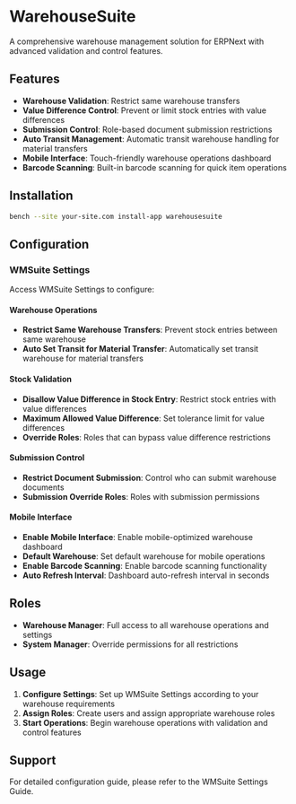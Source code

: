 # WarehouseSuite

A comprehensive warehouse management solution for ERPNext with advanced validation and control features.

## Features

- **Warehouse Validation**: Restrict same warehouse transfers
- **Value Difference Control**: Prevent or limit stock entries with value differences
- **Submission Control**: Role-based document submission restrictions
- **Auto Transit Management**: Automatic transit warehouse handling for material transfers
- **Mobile Interface**: Touch-friendly warehouse operations dashboard
- **Barcode Scanning**: Built-in barcode scanning for quick item operations

## Installation

```bash
bench --site your-site.com install-app warehousesuite
```

## Configuration

### WMSuite Settings

Access WMSuite Settings to configure:

#### Warehouse Operations
- **Restrict Same Warehouse Transfers**: Prevent stock entries between same warehouse
- **Auto Set Transit for Material Transfer**: Automatically set transit warehouse for material transfers

#### Stock Validation
- **Disallow Value Difference in Stock Entry**: Restrict stock entries with value differences
- **Maximum Allowed Value Difference**: Set tolerance limit for value differences
- **Override Roles**: Roles that can bypass value difference restrictions

#### Submission Control
- **Restrict Document Submission**: Control who can submit warehouse documents
- **Submission Override Roles**: Roles with submission permissions

#### Mobile Interface
- **Enable Mobile Interface**: Enable mobile-optimized warehouse dashboard
- **Default Warehouse**: Set default warehouse for mobile operations
- **Enable Barcode Scanning**: Enable barcode scanning functionality
- **Auto Refresh Interval**: Dashboard auto-refresh interval in seconds

## Roles

- **Warehouse Manager**: Full access to all warehouse operations and settings
- **System Manager**: Override permissions for all restrictions

## Usage

1. **Configure Settings**: Set up WMSuite Settings according to your warehouse requirements
2. **Assign Roles**: Create users and assign appropriate warehouse roles
3. **Start Operations**: Begin warehouse operations with validation and control features

## Support

For detailed configuration guide, please refer to the WMSuite Settings Guide.
